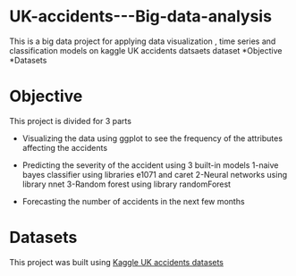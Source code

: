 # UK-accidents---Big-data-analysis
This is a big data project for applying data visualization , time series and classification models on kaggle UK accidents datsaets dataset 
*Objective
*Datasets

# Objective
This project is divided for 3 parts 
- Visualizing the data using ggplot to see the frequency of the attributes affecting the accidents
- Predicting the severity of the accident using 3 built-in models 
   1-naive bayes classifier using libraries e1071 and caret
   2-Neural networks using library nnet
   3-Random forest using library randomForest

- Forecasting the number of accidents in the next few months 

# Datasets
This project was built using [Kaggle UK accidents datasets](https://www.kaggle.com/daveianhickey/2000-16-traffic-flow-england-scotland-wales?fbclid=IwAR0dGYRO__sdeIfxN0T-2pLgnHB2wYj1A3IY23ix5siPDjMO4-GvUYDP5QU)
   
